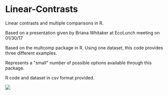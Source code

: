 # Linear-Contrasts
Linear contrasts and multiple comparisons in R.

Based on a presentation given by Briana Whitaker at EcoLunch meeting on 01/30/17

Based on the multcomp package in R. Using one dataset, this code provides three different examples. 

Represents a "small" number of possible options available through this package.

R code and dataset in csv format provided.

<img src="https://zenodo.org/badge/doi/10.5281/zenodo.4437456.svg"> 

